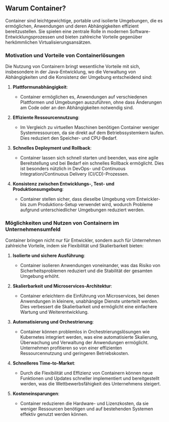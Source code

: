 
## Warum Container?

Container sind leichtgewichtige, portable und isolierte Umgebungen, die es ermöglichen, Anwendungen und deren Abhängigkeiten effizient bereitzustellen. Sie spielen eine zentrale Rolle in modernen Software-Entwicklungsprozessen und bieten zahlreiche Vorteile gegenüber herkömmlichen Virtualisierungsansätzen.

### Motivation und Vorteile von Containerlösungen

Die Nutzung von Containern bringt wesentliche Vorteile mit sich, insbesondere in der Java-Entwicklung, wo die Verwaltung von Abhängigkeiten und die Konsistenz der Umgebung entscheidend sind:

1. **Plattformunabhängigkeit**:
   - Container ermöglichen es, Anwendungen auf verschiedenen Plattformen und Umgebungen auszuführen, ohne dass Änderungen am Code oder an den Abhängigkeiten notwendig sind.

2. **Effiziente Ressourcennutzung**:
   - Im Vergleich zu virtuellen Maschinen benötigen Container weniger Systemressourcen, da sie direkt auf dem Betriebssystemkern laufen. Dies reduziert den Speicher- und CPU-Bedarf.

3. **Schnelles Deployment und Rollback**:
   - Container lassen sich schnell starten und beenden, was eine agile Bereitstellung und bei Bedarf ein schnelles Rollback ermöglicht. Dies ist besonders nützlich in DevOps- und Continuous Integration/Continuous Delivery (CI/CD)-Prozessen.

4. **Konsistenz zwischen Entwicklungs-, Test- und Produktionsumgebung**:
   - Container stellen sicher, dass dieselbe Umgebung vom Entwickler- bis zum Produktions-Setup verwendet wird, wodurch Probleme aufgrund unterschiedlicher Umgebungen reduziert werden.

### Möglichkeiten und Nutzen von Containern im Unternehmensumfeld

Container bringen nicht nur für Entwickler, sondern auch für Unternehmen zahlreiche Vorteile, indem sie Flexibilität und Skalierbarkeit bieten:

1. **Isolierte und sichere Ausführung**:
   - Container isolieren Anwendungen voneinander, was das Risiko von Sicherheitsproblemen reduziert und die Stabilität der gesamten Umgebung erhöht.

2. **Skalierbarkeit und Microservices-Architektur**:
   - Container erleichtern die Einführung von Microservices, bei denen Anwendungen in kleinere, unabhängige Dienste unterteilt werden. Dies verbessert die Skalierbarkeit und ermöglicht eine einfachere Wartung und Weiterentwicklung.

3. **Automatisierung und Orchestrierung**:
   - Container können problemlos in Orchestrierungslösungen wie Kubernetes integriert werden, was eine automatisierte Skalierung, Überwachung und Verwaltung der Anwendungen ermöglicht. Unternehmen profitieren so von einer effizienten Ressourcennutzung und geringeren Betriebskosten.

4. **Schnelleres Time-to-Market**:
   - Durch die Flexibilität und Effizienz von Containern können neue Funktionen und Updates schneller implementiert und bereitgestellt werden, was die Wettbewerbsfähigkeit des Unternehmens steigert.

5. **Kosteneinsparungen**:
   - Container reduzieren die Hardware- und Lizenzkosten, da sie weniger Ressourcen benötigen und auf bestehenden Systemen effektiv genutzt werden können.
